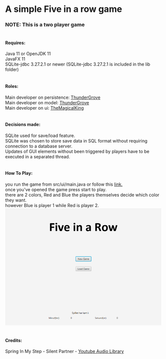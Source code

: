 # A simple Five in a row game
### NOTE: This is a two player game<br/><br/>
#### Requires:<br/>
Java 11 or OpenJDK 11<br/>
JavaFX 11<br/>
SQLite-jdbc 3.27.2.1 or newer (SQLite-jdbc 3.27.2.1 is included in the lib folder)<br/><br/>
#### Roles:<br/>
Main developer on persistence: [ThunderGrove](https://github.com/ThunderGrove)<br/>
Main developer on model: [ThunderGrove](https://github.com/ThunderGrove)<br/>
Main developer on ui: [TheMagicalKing](https://github.com/TheMagicalKing)<br/><br/>
#### Decisions made:<br/>
SQLite used for save/load feature.<br/>
SQLite was chosen to store save data in SQL format without requiring connection to a database server.<br/>
Updates of GUI elements without been triggered by players have to be executed in a separated thread.<br/><br/>
#### How To Play:<br/>
you run the game from src/ui/main.java or follow this [link.](https://github.com/ThunderGrove/FiveInARow/blob/master/src/ui/Main.java)<br/>
once you've opened the game press start to play.<br/>
there are 2 colors, Red and Blue the players themselves decide which color they want.<br/>
however Blue is player 1 while Red is player 2.<br/>
![mainScreen](/images/mainScreen2.png)<br/><br/>
#### Credits:
Spring In My Step - Silent Partner - [Youtube Audio Library](https://www.youtube.com/watch?v=siCmqvfw_1g)

